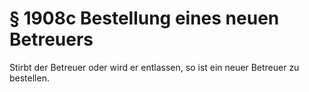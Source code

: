 # § 1908c Bestellung eines neuen Betreuers
Stirbt der Betreuer oder wird er entlassen, so ist ein neuer Betreuer zu bestellen.